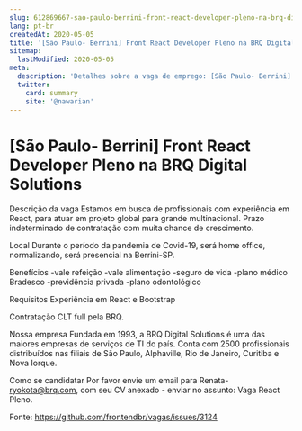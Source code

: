 ```yaml
---
slug: 612869667-sao-paulo-berrini-front-react-developer-pleno-na-brq-digital-solutions
lang: pt-br
createdAt: 2020-05-05
title: '[São Paulo- Berrini] Front React Developer Pleno na BRQ Digital Solutions - Vaga de Emprego'
sitemap:
  lastModified: 2020-05-05
meta:
  description: 'Detalhes sobre a vaga de emprego: [São Paulo- Berrini] Front React Developer Pleno na BRQ Digital Solutions'
  twitter:
    card: summary
    site: '@nawarian'
---
```


# [São Paulo- Berrini] Front React Developer Pleno na BRQ Digital Solutions

Descrição da vaga
Estamos em busca de profissionais com experiência em React, para atuar em projeto global para grande multinacional. Prazo indeterminado de contratação com muita chance de crescimento. 

Local
Durante o período da pandemia de Covid-19, será home office, normalizando, será presencial na Berrini-SP.

Benefícios
-vale refeição
-vale alimentação
-seguro de vida
-plano médico Bradesco
-previdência privada
-plano odontológico

Requisitos
Experiência em React e Bootstrap

Contratação
CLT full pela BRQ.

Nossa empresa
Fundada em 1993, a BRQ Digital Solutions é uma das maiores empresas de serviços de TI do país. Conta com 2500 profissionais distribuídos nas filiais de São Paulo, Alphaville, Rio de Janeiro, Curitiba e Nova Iorque.

Como se candidatar
Por favor envie um email para Renata- ryokota@brq.com, com seu CV anexado - enviar no assunto: Vaga React Pleno.

Fonte: https://github.com/frontendbr/vagas/issues/3124